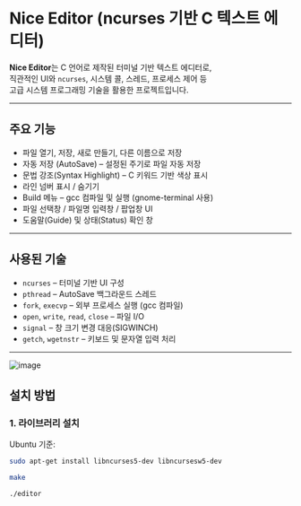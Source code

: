 # Nice Editor (ncurses 기반 C 텍스트 에디터)

**Nice Editor**는 C 언어로 제작된 터미널 기반 텍스트 에디터로,  
직관적인 UI와 `ncurses`, 시스템 콜, 스레드, 프로세스 제어 등  
고급 시스템 프로그래밍 기술을 활용한 프로젝트입니다.

---

## 주요 기능

- 파일 열기, 저장, 새로 만들기, 다른 이름으로 저장
- 자동 저장 (AutoSave) – 설정된 주기로 파일 자동 저장
- 문법 강조(Syntax Highlight) – C 키워드 기반 색상 표시
- 라인 넘버 표시 / 숨기기
- Build 메뉴 – gcc 컴파일 및 실행 (gnome-terminal 사용)
- 파일 선택창 / 파일명 입력창 / 팝업창 UI
- 도움말(Guide) 및 상태(Status) 확인 창

---

## 사용된 기술

- `ncurses` – 터미널 기반 UI 구성
- `pthread` – AutoSave 백그라운드 스레드
- `fork`, `execvp` – 외부 프로세스 실행 (gcc 컴파일)
- `open`, `write`, `read`, `close` – 파일 I/O
- `signal` – 창 크기 변경 대응(SIGWINCH)
- `getch`, `wgetnstr` – 키보드 및 문자열 입력 처리

---
![image](https://github.com/user-attachments/assets/e7611307-3b25-476c-aec4-929d26b873b3)

## 설치 방법

### 1. 라이브러리 설치
Ubuntu 기준:
```bash
sudo apt-get install libncurses5-dev libncursesw5-dev

make

./editor

